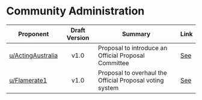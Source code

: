 # Community Administration

| Proponent                                                     | Draft Version | Summary                                                                     | Link                                                                                                                                             |
| ------------------------------------------------------------- | :-----------: | --------------------------------------------------------------------------- | ------------------------------------------------------------------------------------------------------------------------------------------------ |
| [u/ActingAustralia](https://www.reddit.com/u/ActingAustralia)               |     v1.0      | Proposal to introduce an Official Proposal Committee | [See](https://www.reddit.com/r/EncapsulatedLanguage/comments/hsot1a/official_proposal_implementation_of_an_official/)    
| [u/Flamerate1](https://www.reddit.com/u/Flamerate1)               |     v1.0      | Proposal to overhaul the Official Proposal voting system | [See](https://www.reddit.com/r/EncapsulatedLanguage/comments/hrl4no/draft_proposal_voting_system_rehaul/)                                 |
